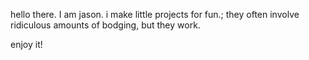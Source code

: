 hello there.
I am jason.
i make little projects for fun.;
they often involve ridiculous amounts of bodging, but they work.

enjoy it!

<!---
jasonTheHuman2101/jasonTheHuman2101 is a ✨ special ✨ repository because its `README.md` (this file) appears on your GitHub profile.
You can click the Preview link to take a look at your changes.
--->

